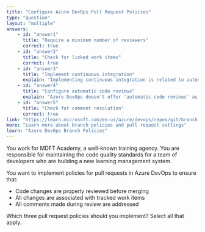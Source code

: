```yaml
---
title: "Configure Azure DevOps Pull Request Policies"
type: "question"
layout: "multiple"
answers:
    - id: "answer1"
      title: "Require a minimum number of reviewers"
      correct: true
    - id: "answer2"
      title: "Check for linked work items"
      correct: true
    - id: "answer3"
      title: "Implement continuous integration"
      explain: "Implementing continuous integration is related to automated builds, not specifically to pull request policies. Pull request policies are about the conditions that must be met before a PR can be completed."
    - id: "answer4"
      title: "Configure automatic code reviews"
      explain: "Azure DevOps doesn't offer 'automatic code reviews' as a built-in pull request policy. Code reviews are performed by team members, though you can automate code quality checks."
    - id: "answer5"
      title: "Check for comment resolution"
      correct: true
link: "https://learn.microsoft.com/en-us/azure/devops/repos/git/branch-policies"
more: "Learn more about branch policies and pull request settings"
learn: "Azure DevOps Branch Policies"
---
```


You work for MDFT Academy, a well-known training agency. You are responsible for maintaining the code quality standards for a team of developers who are building a new learning management system. 

You want to implement policies for pull requests in Azure DevOps to ensure that:
- Code changes are properly reviewed before merging
- All changes are associated with tracked work items
- All comments made during review are addressed

Which three pull request policies should you implement? Select all that apply.

